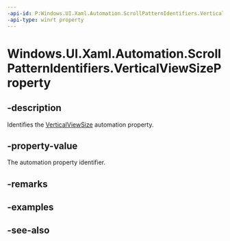 ```yaml
---
-api-id: P:Windows.UI.Xaml.Automation.ScrollPatternIdentifiers.VerticalViewSizeProperty
-api-type: winrt property
---
```


<!-- Property syntax
public Windows.UI.Xaml.Automation.AutomationProperty VerticalViewSizeProperty { get; }
-->

# Windows.UI.Xaml.Automation.ScrollPatternIdentifiers.VerticalViewSizeProperty

## -description
Identifies the [VerticalViewSize](../windows.ui.xaml.automation.provider/iscrollprovider_verticalviewsize.md) automation property.



## -property-value
The automation property identifier.

## -remarks

## -examples

## -see-also
